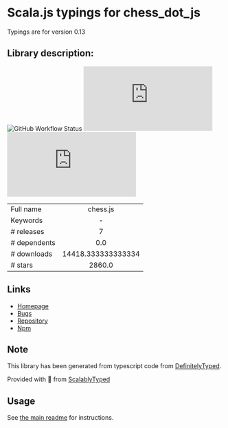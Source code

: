 
# Scala.js typings for chess_dot_js

Typings are for version 0.13

## Library description:
![GitHub Workflow Status](https://img.shields.io/github/workflow/status/jhlywa/chess.js/Node.js%20CI) ![npm](https://img.shields.io/npm/v/chess.js?color=blue) ![npm](https://img.shields.io/npm/dm/chess.js)

|                    |                 |
| ------------------ | :-------------: |
| Full name          | chess.js |
| Keywords           | - |
| # releases         | 7 |
| # dependents       | 0.0 |
| # downloads        | 14418.333333333334 |
| # stars            | 2860.0 |

## Links
- [Homepage](https://github.com/jhlywa/chess.js)
- [Bugs](https://github.com/jhlywa/chess.js/issues)
- [Repository](https://github.com/jhlywa/chess.js)
- [Npm](https://www.npmjs.com/package/chess.js)
    


## Note
This library has been generated from typescript code from [DefinitelyTyped](https://definitelytyped.org).

Provided with :purple_heart: from [ScalablyTyped](https://github.com/oyvindberg/ScalablyTyped)

## Usage
See [the main readme](../../readme.md) for instructions.


